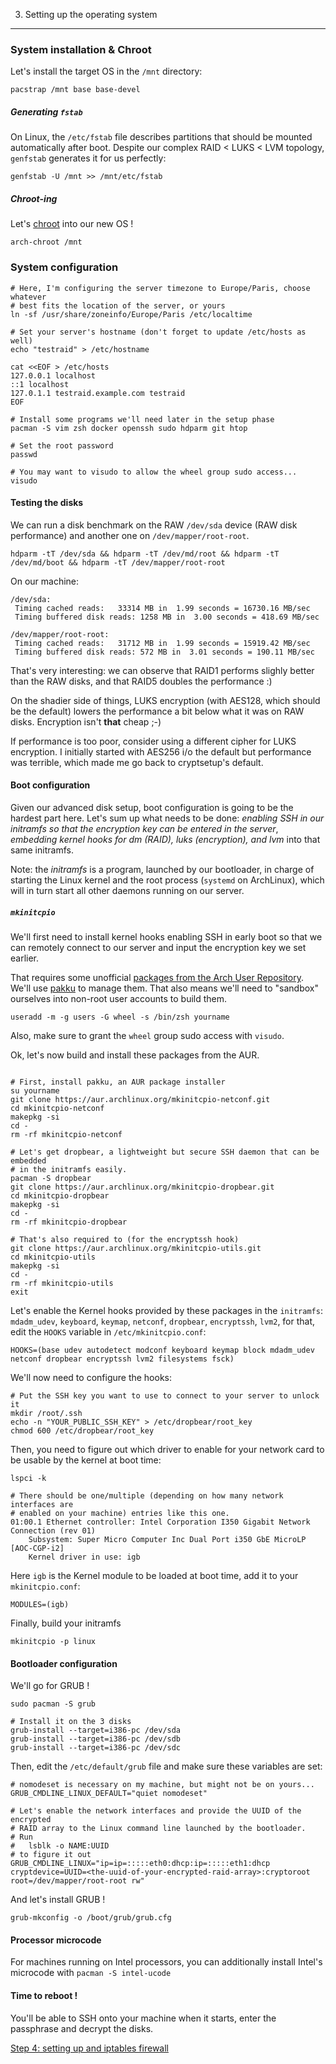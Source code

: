 3. Setting up the operating system
----------------------------------

### System installation & Chroot

Let's install the target OS in the `/mnt` directory:
```shell
pacstrap /mnt base base-devel
```

##### Generating `fstab`

On Linux, the `/etc/fstab` file describes partitions that should be mounted
automatically after boot. Despite our complex RAID < LUKS < LVM topology,
`genfstab` generates it for us perfectly:
```shell
genfstab -U /mnt >> /mnt/etc/fstab
```

##### Chroot-ing

Let's [chroot](TODO) into our new OS !

```shell
arch-chroot /mnt
```

### System configuration

```shell
# Here, I'm configuring the server timezone to Europe/Paris, choose whatever
# best fits the location of the server, or yours
ln -sf /usr/share/zoneinfo/Europe/Paris /etc/localtime

# Set your server's hostname (don't forget to update /etc/hosts as well)
echo "testraid" > /etc/hostname

cat <<EOF > /etc/hosts
127.0.0.1 localhost
::1 localhost
127.0.1.1 testraid.example.com testraid
EOF

# Install some programs we'll need later in the setup phase
pacman -S vim zsh docker openssh sudo hdparm git htop

# Set the root password
passwd

# You may want to visudo to allow the wheel group sudo access...
visudo
```

#### Testing the disks

We can run a disk benchmark on the RAW `/dev/sda` device (RAW disk performance)
and another one on `/dev/mapper/root-root`.
```shell
hdparm -tT /dev/sda && hdparm -tT /dev/md/root && hdparm -tT /dev/md/boot && hdparm -tT /dev/mapper/root-root
```

On our machine:
```shell
/dev/sda:
 Timing cached reads:   33314 MB in  1.99 seconds = 16730.16 MB/sec
 Timing buffered disk reads: 1258 MB in  3.00 seconds = 418.69 MB/sec

/dev/mapper/root-root:
 Timing cached reads:   31712 MB in  1.99 seconds = 15919.42 MB/sec
 Timing buffered disk reads: 572 MB in  3.01 seconds = 190.11 MB/sec
```

That's very interesting: we can observe that RAID1 performs slighly better than
the RAW disks, and that RAID5 doubles the performance :)

On the shadier side of things, LUKS encryption (with AES128, which should be the
default) lowers the performance a bit below what it was on RAW disks. Encryption
isn't **that** cheap ;-)

If performance is too poor, consider using a different cipher for LUKS
encryption. I initially started with AES256 i/o the default but performance was
terrible, which made me go back to cryptsetup's default.

#### Boot configuration

Given our advanced disk setup, boot configuration is going to be the hardest
part here. Let's sum up what needs to be done: *enabling SSH in our initramfs
so that the encryption key can be entered in the server*, *embedding kernel
hooks for dm (RAID), luks (encryption), and lvm* into that same initramfs.

Note: the *initramfs* is a program, launched by our bootloader, in charge of
starting the Linux kernel and the root process (`systemd` on ArchLinux), which
will in turn start all other daemons running on our server.

##### `mkinitcpio`

We'll first need to install kernel hooks enabling SSH in early boot so that we
can remotely connect to our server and input the encryption key we set earlier.

That requires some unofficial [packages from the Arch User
Repository](https://wiki.archlinux.org/index.php/Dm-crypt/Specialties#Remote_unlocking_of_the_root_.28or_other.29_partition).
We'll use
[pakku](https://wiki.archlinux.org/index.php/AUR_helpers#Pacman_wrappers) to
manage them. That also means we'll need to "sandbox" ourselves into non-root
user accounts to build them.
```shell
useradd -m -g users -G wheel -s /bin/zsh yourname
```
Also, make sure to grant the `wheel` group sudo access with `visudo`.

Ok, let's now build and install these packages from the AUR.
```shell

# First, install pakku, an AUR package installer
su yourname
git clone https://aur.archlinux.org/mkinitcpio-netconf.git
cd mkinitcpio-netconf
makepkg -si
cd -
rm -rf mkinitcpio-netconf

# Let's get dropbear, a lightweight but secure SSH daemon that can be embedded
# in the initramfs easily.
pacman -S dropbear
git clone https://aur.archlinux.org/mkinitcpio-dropbear.git
cd mkinitcpio-dropbear
makepkg -si
cd -
rm -rf mkinitcpio-dropbear

# That's also required to (for the encryptssh hook)
git clone https://aur.archlinux.org/mkinitcpio-utils.git
cd mkinitcpio-utils
makepkg -si
cd -
rm -rf mkinitcpio-utils
exit
```

Let's enable the Kernel hooks provided by these packages  in the `initramfs`: `mdadm_udev`,
`keyboard`, `keymap`, `netconf`, `dropbear`, `encryptssh`, `lvm2`, for that, edit the `HOOKS` variable in
`/etc/mkinitcpio.conf`:

```
HOOKS=(base udev autodetect modconf keyboard keymap block mdadm_udev netconf dropbear encryptssh lvm2 filesystems fsck)
```

We'll now need to configure the hooks:

```shell
# Put the SSH key you want to use to connect to your server to unlock it
mkdir /root/.ssh
echo -n "YOUR_PUBLIC_SSH_KEY" > /etc/dropbear/root_key
chmod 600 /etc/dropbear/root_key
```

Then, you need to figure out which driver to enable for your network card to be
usable by the kernel at boot time:

```shell
lspci -k

# There should be one/multiple (depending on how many network interfaces are
# enabled on your machine) entries like this one.
01:00.1 Ethernet controller: Intel Corporation I350 Gigabit Network Connection (rev 01)
	Subsystem: Super Micro Computer Inc Dual Port i350 GbE MicroLP [AOC-CGP-i2]
	Kernel driver in use: igb
```

Here `igb` is the Kernel module to be loaded at boot time, add it to your
`mkinitcpio.conf`:
```
MODULES=(igb)
```

Finally, build your initramfs
```shell
mkinitcpio -p linux
```

#### Bootloader configuration

We'll go for GRUB !
```shell
sudo pacman -S grub

# Install it on the 3 disks
grub-install --target=i386-pc /dev/sda
grub-install --target=i386-pc /dev/sdb
grub-install --target=i386-pc /dev/sdc
```

Then, edit the `/etc/default/grub` file and make sure these variables are set:
```
# nomodeset is necessary on my machine, but might not be on yours...
GRUB_CMDLINE_LINUX_DEFAULT="quiet nomodeset"

# Let's enable the network interfaces and provide the UUID of the encrypted
# RAID array to the Linux command line launched by the bootloader.
# Run
#   lsblk -o NAME:UUID
# to figure it out
GRUB_CMDLINE_LINUX="ip=ip=:::::eth0:dhcp:ip=:::::eth1:dhcp cryptdevice=UUID=<the-uuid-of-your-encrypted-raid-array>:cryptoroot root=/dev/mapper/root-root rw"
```

And let's install GRUB !
```shell
grub-mkconfig -o /boot/grub/grub.cfg
```

#### Processor microcode

For machines running on Intel processors, you can additionally install Intel's
microcode with `pacman -S intel-ucode`

#### Time to reboot !

You'll be able to SSH onto your machine when it starts, enter the passphrase and
decrypt the disks.

[Step 4: setting up and iptables firewall](./04_iptables.md)
